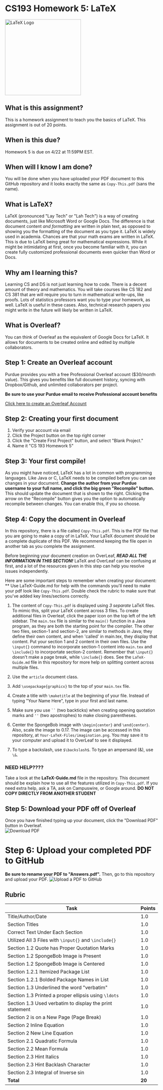 # CS193 Homework 5: LaTeX

<img src="https://upload.wikimedia.org/wikipedia/commons/9/92/LaTeX_logo.svg" alt="LaTeX Logo" width="250">

## What is this assignment?
This is a homework assignment to teach you the basics of LaTeX.  This assignment is out of 20 points.

## When is this due?
Homework 5 is due on 4/22 at 11:59PM EST.

## When will I know I am done?
You will be done when you have uploaded your PDF document to this GitHub repository and it looks exactly the same as `Copy-This.pdf` (sans the name).

## What is LaTeX?
LaTeX (pronounced "Lay Tech" or "Lah Tech") is a way of creating documents, just like Microsoft Word or Google Docs.  The difference is that document content *and formatting* are written in plain text, as opposed to showing you the formatting of the document as you type it.  LaTeX is widely used in academia.  Chances are that your math exams are written in LaTeX.  This is due to LaTeX being great for mathematical expressions.  While it might be intimidating at first, once you become familiar with it, you can create fully customized professional documents even quicker than Word or Docs.   

## Why am I learning this?
Learning CS and DS is not just learning how to code.  There is a decent amount of theory and mathematics.  You will take courses like CS 182 and CS 381 that are will require you to turn in mathematical write-ups, like proofs.  Lots of statistics professors want you to type your homework, as well.  LaTeX is useful in these cases.  Also, technical research papers you might write in the future will likely be written in LaTeX.  

## What is Overleaf?
You can think of Overleaf as the equivalent of Google Docs for LaTeX.  It allows for documents to be created online and edited by multiple collaborators.

## Step 1: Create an Overleaf account
Purdue provides you with a free Professional Overleaf account ($30/month value).  This gives you benefits like full document history, syncing with Dropbox/Github, and unlimited collaborators per project.  

**Be sure to use your Purdue email to receive Professional account benefits**

[Click here to create an Overleaf Account](https://www.overleaf.com/edu/purdue)

## Step 2: Creating your first document

1. Verify your account via email
2. Click the Project button on the top right corner
3. Click the "Create First Project" button, and select "Blank Project."  
4. Name it "CS 193 Homework 5" 

## Step 3: Your first compile!
As you might have noticed, LaTeX has a lot in common with programming languages.  Like Java or C, LaTeX needs to be compiled before you can see changes in your document.  **Change the author from your Purdue username to your full name, and click the big green "Recompile" button.**  This should update the document that is shown to the right.  Clicking the arrow on the "Recompile" button gives you the option to automatically recompile between changes.  You can enable this, if you so choose.

## Step 4: Copy the document in Overleaf
In this repository, there is a file called `Copy-This.pdf`.  This is the PDF file that you are going to make a copy of in LaTeX.  Your LaTeX document should be a complete duplicate of this PDF. We recommend keeping the file open in another tab as you complete the assignment.

Before beginning your document creation on OverLeaf, ***READ ALL THE INFORMATION IN THIS SECTION!*** LaTeX and OverLeaf can be confusing at first, and a lot of the resources given in this step can help you resolve issues independently.

Here are some important steps to remember when creating your document: \
** Use LaTeX-Guide.md for help with the commands you'll need to make your pdf look like `Copy-This.pdf`. Double check the rubric to make sure that you've added key lines/sections correctly. 

1. The content of `Copy-This.pdf` is displayed using _3 separate_ LaTeX files. To mimic this, split your LaTeX content across 3 files.  To create additional files in Overleaf, click the paper icon on the top left of the left sidebar.  The `main.tex` file is similar to the `main()` function in a Java program, as they are both the starting point for the compiler.  The other two files, section-1 and section-2, are similar to methods in Java; they define their own content, and when 'called' in main.tex, they display that content. Put your section 1 and 2 content in their own files.  Use the `\input{}` command to incorporate section-1 content into `main.tex` and `\include{}` to incorportate section-2 content.  Remember that `\input{}` doesn't make a page break, while `\include{}` does.  See the `LaTeX-Guide.md` file in this repository for more help on splitting content across multiple files.

2. Use the `article` document class.

3. Add `\usepackage{graphicx}` to the top of your `main.tex` file.

4. Create a title with `\maketitle` at the beginning of your file.  Instead of typing "Your Name Here", type in your first and last name.

5. Make sure you use ``` `` ``` (two backticks) when creating opening quotation marks and `''` (two apostrophes) to make closing parentheses. 

6. Center the SpongeBob image with `\begin{center}` and `\end{center}`.  Also, scale the image to 0.17. The image can be accessed in this repository, at `Your-LaTeX-Files/imagination.png`. You may save it to your computer and upload it to OverLeaf to see it displayed. 

7. To type a backslash, use `$\backslash$`.  To type an ampersand (&), use `\&`.


### NEED HELP????
Take a look at the **LaTeX-Guide.md** file in the repository.  This document should be explain how to use all the features utilized in `Copy-This.pdf`.  If you need extra help, ask a TA, ask on Campuswire, or Google around.  **DO NOT COPY DIRECTLY FROM ANOTHER STUDENT**

## Step 5: Download your PDF off of Overleaf
Once you have finished typing up your document, click the "Download PDF" button in Overleaf.  
![Download PDF](https://user-images.githubusercontent.com/25762130/97811772-a9fcb280-1c4a-11eb-8c53-7cb498ed12ec.png)

# Step 6: Upload your completed PDF to GitHub
**Be sure to rename your PDF to "Answers.pdf".**  Then, go to this repository and upload your PDF.
![Upload a PDF to GitHub](https://user-images.githubusercontent.com/25762130/97811705-46728500-1c4a-11eb-8ffb-06e682b0c841.png)

## Rubric

| Task                                                      | Points |
| -----                                                     | --- |
| Title/Author/Date                                         | 1.0 |
| Section Titles                                            | 1.0 |
| Correct Text Under Each Section                           | 1.0 |
| Utilized All 3 Files with `\input{}` and `\include{}`     | 1.0 |
| Section 1.2 Quote has Proper Quotation Marks              | 1.0 |
| Section 1.2 SpongeBob Image is Present                    | 1.0 |
| Section 1.2 SpongeBob Image is Centered                   | 1.0 |
| Section 1.2.1 Itemized Package List                       | 1.0 |
| Section 1.2.1 Bolded Package Names in List                | 1.0 |
| Section 1.3 Underlined the word "verbatim"                | 1.0 |
| Section 1.3 Printed a proper ellipsis using `\ldots`      | 1.0 |
| Section 1.3 Used verbatim to display the print statement  | 1.0 |
| Section 2 is on a New Page (Page Break)                   | 1.0 |
| Section 2 Inline Equation                                 | 1.0 |
| Section 2 New Line Equation                               | 1.0 |
| Section 2.1 Quadratic Formula                             | 1.0 |
| Section 2.2 Mean Formula                                  | 1.0 |
| Section 2.3 Hint Italics                                  | 1.0 |
| Section 2.3 Hint Backlash Character                       | 1.0 |
| Section 2.3 Integral of Inverse sin                       | 1.0 |
| **Total**                                                 | **20** |
